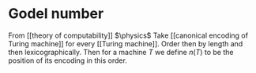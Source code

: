 # Godel number
From [[theory of computability]]
$\physics$
Take [[canonical encoding of Turing machine]] for every [[Turing machine]]. Order then by length and then lexicographically. Then for a machine $T$ we define $n(T)$ to be the position of its encoding in this order.